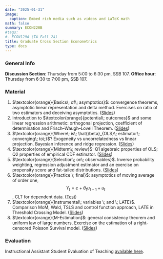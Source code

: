 ```yaml
---
date: "2025-01-31"
image:
  caption: Embed rich media such as videos and LaTeX math
math: false
summary: ECON220B
#tags:
#- ECON120A (TA Fall 24)
title: Graduate Cross Section Econometrics
type: docs
---
```

### General Info
__Discussion Section__: Thursday from 5:00 to 6:30 pm, SSB 107. __Office hour__: Thursday from 6:30 to 7:00 pm, SSB 107. 

### Material 
1. $\textcolor{orange}{Basics\; of\; asymptotics}$: convergence theorems, asymptotic linear representation and delta method. Evercises on ratio of two estimators and deceiving asymptotics. ([Slides](https://lapobini.github.io/discussion/ECON220B_winter25/ds1.pdf))
2. Introduction to $\textcolor{orange}{potential\; outcomes}$ and some linear regression arithmetic: orthogonal projection, coefficient of determination and Frisch–Waugh–Lovell Theorem. ([Slides](https://lapobini.github.io/discussion/ECON220B_winter25/ds2.pdf))
3. $\textcolor{orange}{Where\; is\; \hat{\beta}_{OLS}\; estimator\; converging\; to\;}$? Exogeneity vs uncorrelatedness vs linear projection. Bayesian inference and ridge regression. ([Slides](https://lapobini.github.io/discussion/ECON220B_winter25/ds3.pdf))
4. $\textcolor{orange}{Midterm\; review}$: Q1 algebraic properties of OLS; Q2 properties of empirical CDF estimator. ([Slides](https://lapobini.github.io/discussion/ECON220B_winter25/ds4_annotated.pdf))
5. $\textcolor{orange}{Selection\; on\; observables}$. Inverse probability weighting, regression adjustment estimator and an exercise on propensity score and fat-tailed distributions. ([Slides](https://lapobini.github.io/discussion/ECON220B_winter25/ds5.pdf))
6. $\textcolor{orange}{Practice \; final}$: asymptotics of moving average of order one, $$ Y_t = c + \theta_1 u_{t-1} + u_t$$, CLT for dependent data. ([Test](https://lapobini.github.io/discussion/ECON220B_winter25/MockExam.pdf))
7. $\textcolor{orange}{Instrumental\; variables \; and \; LATE}$. Comparison MoM, Wald, TSLS and control function approach, LATE in Threshold Crossing Model. ([Slides](https://lapobini.github.io/discussion/ECON220B_winter25/ds7_8.pdf))
8. $\textcolor{orange}{M-Estimation}$: general consistency theorem and uniform law of large numbers. Exercise on the estimation of a right-censored Poisson Survival model. ([Slides](https://lapobini.github.io/discussion/ECON220B_winter25/ds9.pdf))

### Evaluation 
Instructional Assistant Student Evaluation of Teaching [available here](https://lapobini.github.io/discussion/ECON220B_winter25/220B_evaluation_2025.pdf).